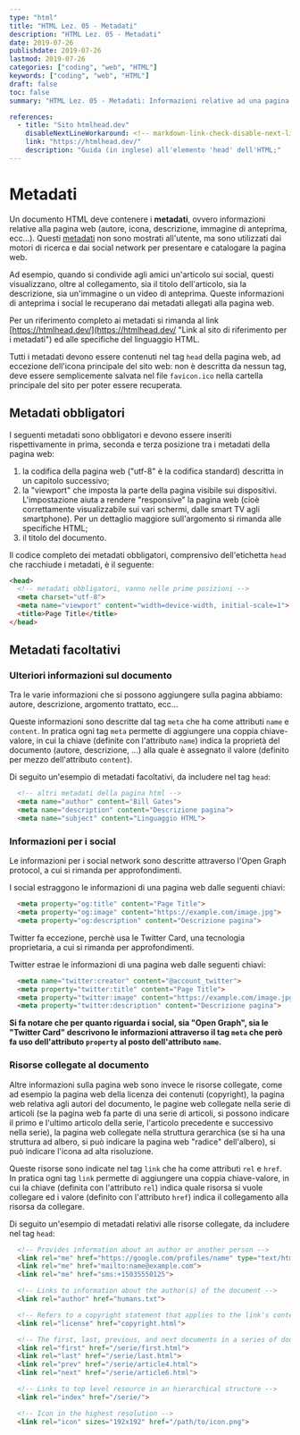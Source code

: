 ```yaml
---
type: "html"
title: "HTML Lez. 05 - Metadati"
description: "HTML Lez. 05 - Metadati"
date: 2019-07-26
publishdate: 2019-07-26
lastmod: 2019-07-26
categories: ["coding", "web", "HTML"]
keywords: ["coding", "web", "HTML"]
draft: false
toc: false
summary: "HTML Lez. 05 - Metadati: Informazioni relative ad una pagina web"

references:
  - title: "Sito htmlhead.dev"
    disableNextLineWorkaround: <!-- markdown-link-check-disable-next-line -->
    link: "https://htmlhead.dev/"
    description: "Guida (in inglese) all'elemento 'head' dell'HTML;"
---
```


# Metadati

Un documento HTML deve contenere i **metadati**, ovvero informazioni relative alla pagina web (autore, icona, descrizione, immagine di anteprima, ecc...). Questi [metadati](https://it.wikipedia.org/wiki/Metadato "Link a wikipedia sui metadati") non sono mostrati all'utente, ma sono utilizzati dai motori di ricerca e dai social network per presentare e catalogare la pagina web.

Ad esempio, quando si condivide agli amici un'articolo sui social, questi visualizzano, oltre al collegamento, sia il titolo dell'articolo, sia la descrizione, sia un'immagine o un video di anteprima. Queste informazioni di anteprima i social le recuperano dai metadati allegati alla pagina web.

Per un riferimento completo ai metadati si rimanda al link [https://htmlhead.dev/](https://htmlhead.dev/ "Link al sito di riferimento per i metadati") ed alle specifiche del linguaggio HTML.

Tutti i metadati devono essere contenuti nel tag ``head`` della pagina web, ad eccezione dell'icona principale del sito web: non è descritta da nessun tag, deve essere semplicemente salvata nel file ``favicon.ico`` nella cartella principale del sito per poter essere recuperata.

## Metadati obbligatori

I seguenti metadati sono obbligatori e devono essere inseriti rispettivamente in prima, seconda e terza posizione tra i metadati della pagina web:

1. la codifica della pagina web ("utf-8" è la codifica standard) descritta in un capitolo successivo;
2. la "viewport" che imposta la parte della pagina visibile sui dispositivi. L'impostazione aiuta a rendere "responsive" la pagina web (cioè correttamente visualizzabile sui vari schermi, dalle smart TV agli smartphone). Per un dettaglio maggiore sull'argomento si rimanda alle specifiche HTML;
3. il titolo del documento.

Il codice completo dei metadati obbligatori, comprensivo dell'etichetta ``head`` che racchiude i metadati, è il seguente:

```html
<head>
  <!-- metadati obbligatori, vanno nelle prime posizioni -->
  <meta charset="utf-8">
  <meta name="viewport" content="width=device-width, initial-scale=1">
  <title>Page Title</title>
</head>
```

## Metadati facoltativi

### Ulteriori informazioni sul documento

Tra le varie informazioni che si possono aggiungere sulla pagina abbiamo: autore, descrizione, argomento trattato, ecc...

Queste informazioni sono descritte dal tag ``meta`` che ha come attributi ``name`` e ``content``. In pratica ogni tag ``meta`` permette di aggiungere una coppia chiave-valore, in cui la chiave (definite con l'attributo ``name``) indica la proprietà del documento (autore, descrizione, ...) alla quale è assegnato il valore (definito per mezzo dell'attributo ``content``).

Di seguito un'esempio di metadati facoltativi, da includere nel tag ``head``:

```html
  <!-- altri metadati della pagina html -->
  <meta name="author" content="Bill Gates">
  <meta name="description" content="Descrizione pagina">
  <meta name="subject" content="Linguaggio HTML">
```

### Informazioni per i social

Le informazioni per i social network sono descritte attraverso l'Open Graph protocol, a cui si rimanda per approfondimenti.

I social estraggono le informazioni di una pagina web dalle seguenti chiavi:

```html
  <meta property="og:title" content="Page Title">
  <meta property="og:image" content="https://example.com/image.jpg">
  <meta property="og:description" content="Descrizione pagina">
```

Twitter fa eccezione, perchè usa le Twitter Card, una tecnologia proprietaria, a cui si rimanda per approfondimenti.

Twitter estrae le informazioni di una pagina web dalle seguenti chiavi:

```html
  <meta name="twitter:creator" content="@account_twitter">
  <meta property="twitter:title" content="Page Title">
  <meta property="twitter:image" content="https://example.com/image.jpg">
  <meta property="twitter:description" content="Descrizione pagina">
```

**Si fa notare che per quanto riguarda i social, sia "Open Graph", sia le "Twitter Card" descrivono le informazioni attraverso il tag ``meta`` che però fa uso dell'attributo ``property`` al posto dell'attributo ``name``.**

### Risorse collegate al documento

Altre informazioni sulla pagina web sono invece le risorse collegate, come ad esempio la pagina web della licenza dei contenuti (copyright), la pagina web relativa agli autori del documento, le pagine web collegate nella serie di articoli (se la pagina web fa parte di una serie di articoli, si possono indicare il primo e l'ultimo articolo della serie, l'articolo precedente e successivo nella serie), la pagina web collegate nella struttura gerarchica (se si ha una struttura ad albero, si può indicare la pagina web "radice" dell'albero), si può indicare l'icona ad alta risoluzione.

Queste risorse sono indicate nel tag ``link`` che ha come attributi ``rel`` e ``href``. In pratica ogni tag ``link`` permette di aggiungere una coppia chiave-valore, in cui la chiave (definita con l'attributo ``rel``) indica quale risorsa si vuole collegare ed i valore (definito con l'attributo ``href``) indica il collegamento alla risorsa da collegare.

Di seguito un'esempio di metadati relativi alle risorse collegate, da includere nel tag ``head``:

```html
  <!-- Provides information about an author or another person -->
  <link rel="me" href="https://google.com/profiles/name" type="text/html">
  <link rel="me" href="mailto:name@example.com">
  <link rel="me" href="sms:+15035550125">

  <!-- Links to information about the author(s) of the document -->
  <link rel="author" href="humans.txt">

  <!-- Refers to a copyright statement that applies to the link's context -->
  <link rel="license" href="copyright.html">

  <!-- The first, last, previous, and next documents in a series of documents -->
  <link rel="first" href="/serie/first.html">
  <link rel="last" href="/serie/last.html">
  <link rel="prev" href="/serie/article4.html">
  <link rel="next" href="/serie/article6.html">

  <!-- Links to top level resource in an hierarchical structure -->
  <link rel="index" href="/serie/">

  <!-- Icon in the highest resolution -->
  <link rel="icon" sizes="192x192" href="/path/to/icon.png">
```
